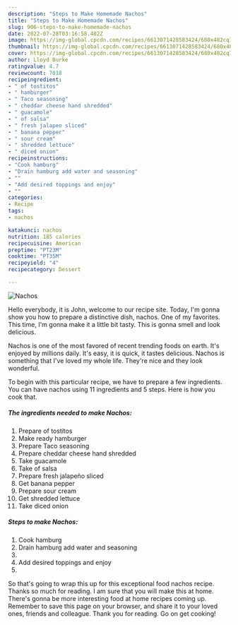 ```yaml
---
description: "Steps to Make Homemade Nachos"
title: "Steps to Make Homemade Nachos"
slug: 906-steps-to-make-homemade-nachos
date: 2022-07-28T03:16:58.402Z
image: https://img-global.cpcdn.com/recipes/6613071428583424/680x482cq70/nachos-recipe-main-photo.jpg
thumbnail: https://img-global.cpcdn.com/recipes/6613071428583424/680x482cq70/nachos-recipe-main-photo.jpg
cover: https://img-global.cpcdn.com/recipes/6613071428583424/680x482cq70/nachos-recipe-main-photo.jpg
author: Lloyd Burke
ratingvalue: 4.7
reviewcount: 7018
recipeingredient:
- " of tostitos"
- " hamburger"
- " Taco seasoning"
- " cheddar cheese hand shredded"
- " guacamole"
- " of salsa"
- " fresh jalapeo sliced"
- " banana pepper"
- " sour cream"
- " shredded lettuce"
- " diced onion"
recipeinstructions:
- "Cook hamburg"
- "Drain hamburg add water and seasoning"
- ""
- "Add desired toppings and enjoy"
- ""
categories:
- Recipe
tags:
- nachos

katakunci: nachos 
nutrition: 185 calories
recipecuisine: American
preptime: "PT23M"
cooktime: "PT35M"
recipeyield: "4"
recipecategory: Dessert

---
```



![Nachos](https://img-global.cpcdn.com/recipes/6613071428583424/680x482cq70/nachos-recipe-main-photo.jpg)

Hello everybody, it is John, welcome to our recipe site. Today, I'm gonna show you how to prepare a distinctive dish, nachos. One of my favorites. This time, I'm gonna make it a little bit tasty. This is gonna smell and look delicious.



Nachos is one of the most favored of recent trending foods on earth. It's enjoyed by millions daily. It's easy, it is quick, it tastes delicious. Nachos is something that I've loved my whole life. They're nice and they look wonderful.


To begin with this particular recipe, we have to prepare a few ingredients. You can have nachos using 11 ingredients and 5 steps. Here is how you cook that.

<!--inarticleads1-->

##### The ingredients needed to make Nachos:

1. Prepare  of tostitos
1. Make ready  hamburger
1. Prepare  Taco seasoning
1. Prepare  cheddar cheese hand shredded
1. Take  guacamole
1. Take  of salsa
1. Prepare  fresh jalapeño sliced
1. Get  banana pepper
1. Prepare  sour cream
1. Get  shredded lettuce
1. Take  diced onion




<!--inarticleads2-->

##### Steps to make Nachos:

1. Cook hamburg
1. Drain hamburg add water and seasoning
1. 
1. Add desired toppings and enjoy
1. 




So that's going to wrap this up for this exceptional food nachos recipe. Thanks so much for reading. I am sure that you will make this at home. There's gonna be more interesting food at home recipes coming up. Remember to save this page on your browser, and share it to your loved ones, friends and colleague. Thank you for reading. Go on get cooking!
